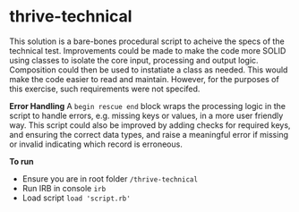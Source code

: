 # thrive-technical

This solution is a bare-bones procedural script to acheive the specs of the technical test. Improvements could be made to make the code more SOLID using classes to isolate the core input, processing and output logic. Composition could then be used to instatiate a class as needed. This would make the code easier to read and maintain. However, for the purposes of this exercise, such requirements were not specifed.

**Error Handling**
A `begin rescue end` block wraps the processing logic in the script to handle errors, e.g. missing keys or values, in a more user friendly way. This script could also be improved by adding checks for required keys, and ensuring the correct data types, and raise a meaningful error if missing or invalid indicating which record is erroneous. 

**To run**
- Ensure you are in root folder `/thrive-technical`
- Run IRB in console `irb`
- Load script `load 'script.rb'`
